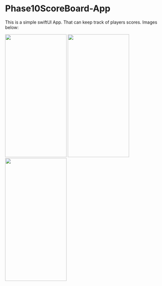 # Phase10ScoreBoard-App
This is a simple swiftUI App. That can keep track of players scores.
Images below:

<img src="https://user-images.githubusercontent.com/53768263/210909726-d0720475-3819-4936-bb15-845ee7599535.PNG" width="200" height="400">
<img src="https://user-images.githubusercontent.com/53768263/210909751-03846b4a-1484-45cf-8d22-014398c720e2.PNG" width="200" height="400">
<img src="https://user-images.githubusercontent.com/53768263/210909754-6b0a73f9-68eb-4bce-a73b-2e80cba86c37.PNG" width="200" height="400">
